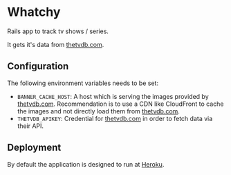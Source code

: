 # Whatchy

Rails app to track tv shows / series.

It gets it's data from [thetvdb.com][thetvdb].

## Configuration

The following environment variables needs to be set:

* `BANNER_CACHE_HOST`: A host which is serving the images provided by [thetvdb.com][thetvdb]. Recommendation is to use a CDN like CloudFront to cache the images and not directly load them from [thetvdb.com][thetvdb].
* `THETVDB_APIKEY`: Credential for [thetvdb.com][thetvdb] in order to fetch data via their API.

## Deployment

By default the application is designed to run at [Heroku][heroku].

[thetvdb]: https://www.thetvdb.com
[heroku]: https://www.heroku.com

